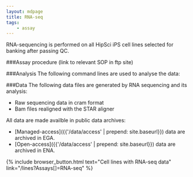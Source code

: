 ```yaml
---
layout: mdpage
title: RNA-seq
tags:
    - assay
---
```


RNA-sequencing is performed on all HipSci iPS cell lines selected for banking after passing QC.

###Assay procedure
(link to relevant SOP in ftp site)

###Analysis
The following command lines are used to analyse the data:

###Data
The following data files are generated by RNA sequencing and its analysis:
*   Raw sequencing data in cram format
*   Bam files realigned with the STAR aligner

All data are made availble in public data archives:
*   [Managed-access]({{'/data/access' | prepend: site.baseurl}}) data are archived in EGA.
*   [Open-access]({{'/data/access' | prepend: site.baseurl}}) data are archived in ENA.

{% include browser_button.html text="Cell lines with RNA-seq data" link="/lines?Assays[]=RNA-seq" %}

